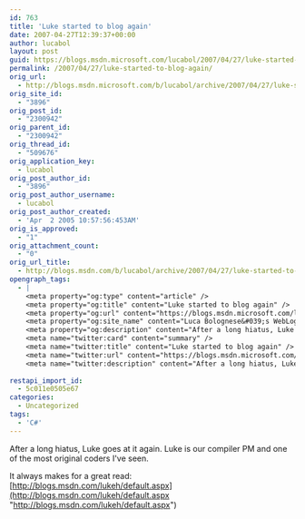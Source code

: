 ```yaml
---
id: 763
title: 'Luke started to blog again'
date: 2007-04-27T12:39:37+00:00
author: lucabol
layout: post
guid: https://blogs.msdn.microsoft.com/lucabol/2007/04/27/luke-started-to-blog-again/
permalink: /2007/04/27/luke-started-to-blog-again/
orig_url:
  - http://blogs.msdn.microsoft.com/b/lucabol/archive/2007/04/27/luke-started-to-blog-again.aspx
orig_site_id:
  - "3896"
orig_post_id:
  - "2300942"
orig_parent_id:
  - "2300942"
orig_thread_id:
  - "509676"
orig_application_key:
  - lucabol
orig_post_author_id:
  - "3896"
orig_post_author_username:
  - lucabol
orig_post_author_created:
  - 'Apr  2 2005 10:57:56:453AM'
orig_is_approved:
  - "1"
orig_attachment_count:
  - "0"
orig_url_title:
  - http://blogs.msdn.com/b/lucabol/archive/2007/04/27/luke-started-to-blog-again.aspx
opengraph_tags:
  - |
    <meta property="og:type" content="article" />
    <meta property="og:title" content="Luke started to blog again" />
    <meta property="og:url" content="https://blogs.msdn.microsoft.com/lucabol/2007/04/27/luke-started-to-blog-again/" />
    <meta property="og:site_name" content="Luca Bolognese&#039;s WebLog" />
    <meta property="og:description" content="After a long hiatus, Luke goes at it again. Luke is our compiler PM and one of the most original coders I've seen. It always makes for a great read: http://blogs.msdn.com/lukeh/default.aspx" />
    <meta name="twitter:card" content="summary" />
    <meta name="twitter:title" content="Luke started to blog again" />
    <meta name="twitter:url" content="https://blogs.msdn.microsoft.com/lucabol/2007/04/27/luke-started-to-blog-again/" />
    <meta name="twitter:description" content="After a long hiatus, Luke goes at it again. Luke is our compiler PM and one of the most original coders I've seen. It always makes for a great read: http://blogs.msdn.com/lukeh/default.aspx" />
    
restapi_import_id:
  - 5c011e0505e67
categories:
  - Uncategorized
tags:
  - 'C#'
---
```

After a long hiatus, Luke goes at it again. Luke is our compiler PM and one of the most original coders I've seen.

It always makes for a great read: [http://blogs.msdn.com/lukeh/default.aspx](http://blogs.msdn.com/lukeh/default.aspx "http://blogs.msdn.com/lukeh/default.aspx")